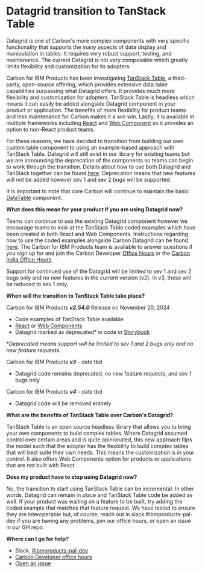 # Datagrid transition to TanStack Table

Datagrid is one of Carbon's more complex components with very specific
functionality that supports the many aspects of data display and manipulation in
tables. It requires very robust support, testing, and maintenance. The current
Datagrid is not very composable which greatly limits flexibility and
customization for its adopters.

Carbon for IBM Products has been investigating
[TanStack Table](https://tanstack.com/table/latest), a third-party, open-source
offering, which provides extensive data table capabilities surpassing what
Datagrid offers. It provides much more flexibility and customization for
adopters. TanStack Table is headless which means it can easily be added
alongside Datagrid component in your product or application. The benefits of
more flexibility for product teams and less maintenance for Carbon makes it a
win win. Lastly, it is available in multiple frameworks including
[React](https://github.com/carbon-design-system/tanstack-carbon/tree/main/react#readme)
and
[Web Component](https://github.com/carbon-design-system/tanstack-carbon/tree/main/web-components#readme)
so it provides an option to non-React product teams.

For these reasons, we have decided to transition from building our own custom
table component to using an example-based approach with TanStack Table. Datagrid
will still exist in our library for existing teams but we are announcing the
deprecation of the components so teams can begin to work through the transition.
Details about how to use both Datagrid and TanStack together can be found
[here](https://github.com/carbon-design-system/tanstack-carbon/tree/main).
Deprecation means that new features will not be added however sev 1 and sev 2
bugs will be supported.

It is important to note that core Carbon will continue to maintain the basic
[DataTable](https://carbondesignsystem.com/components/data-table/usage)
component.

**What does this mean for your product if you are using Datagrid now?**

Teams can continue to use the existing Datagrid component however we encourage
teams to look at the TanStack Table coded examples which have been created in
both React and Web Components. Instructions regarding how to use the coded
examples alongside Carbon Datagrid can be found
[here](https://github.com/carbon-design-system/tanstack-carbon/tree/main/react#readme).
The Carbon for IBM Products team is available to answer questions if you sign up
for and join the Carbon Developer
[Office Hours](https://teams.microsoft.com/l/meetup-join/19%3ameeting_ZTEzMzEzNTYtODU3NS00OTYyLTkxNDktNmZhMjJiOWEwYzYw%40thread.v2/0?context=%7B%22Tid%22%3A%22fcf67057-50c9-4ad4-98f3-ffca64add9e9%22%2C%22Oid%22%3A%2252bc8219-c7f0-48eb-98b5-3582f96e1fa8%22%7D)
or the [Carbon India Office Hours](https://w3.ibm.com/w3publisher/carbon-india).

Support for continued use of the Datagrid will be limited to sev 1 and sev 2
bugs only and no new features in the current version (v2). In v3, these will be
reduced to sev 1 only.

**When will the transition to TanStack Table take place?**

Carbon for IBM Products **_v2.54.0_** Release on November 20, 2024

- Code examples of TanStack Table available
- [React](https://github.com/carbon-design-system/tanstack-carbon/blob/main/react/README.md)
  or
  [Web Components](https://github.com/carbon-design-system/tanstack-carbon/tree/main/web-components#readme)
- Datagrid marked as deprecated\* in code in
  [Storybook](https://ibm-products.carbondesignsystem.com/?globals=viewport%3Abasic&path=%2Fstory%2Foverview-welcome--overview)

\*_Deprecated means support will be limited to sev 1 and 2 bugs only and no new
feature requests._

Carbon for IBM Products **_v3_** - date tbd

- Datagrid code remains deprecated, no new feature requests, and sev 1 bugs only

Carbon for IBM Products **_v4_** - date tbd

- Datagrid code will be removed entirely

**What are the benefits of TanStack Table over Carbon's Datagrid?**

TanStack Table is an open source headless library that allows you to bring your
own components to build complex tables. Where Datagrid assumed control over
certain areas and is quite opinionated, this new approach flips the model such
that the adopter has the flexibility to build complex tables that will best
suite their own needs. This means the customization is in your control. It also
offers Web Components option for products or applications that are not built
with React.

**Does my product have to stop using Datagrid now?**

No, the transition to start using TanStack Table can be incremental. In other
words, Datagrid can remain in place and TanStack Table code be added as well. If
your product was waiting on a feature to be built, try adding the coded example
that matches that feature request. We have tested to ensure they are
interoperable but, of course, reach out in slack #ibmproducts-pal-dev if you are
having any problems, join our office hours, or open an issue in our GH repo.

**Where can I go for help?**

- Slack,
  [#ibmproducts-pal-dev](https://ibm.monday.com/docs/7813966452?blockId=875b88f2-bdc8-4145-9fa9-eed010752d69)
- [Carbon Developer office hours](https://ibm.monday.com/docs/7813966452?blockId=c9476290-0cd9-409f-a53d-98f6e4328a94)
- [Open an issue](https://ibm.monday.com/docs/7813966452?blockId=6646eeea-812a-4c6b-9175-771dac1bfa5e)
